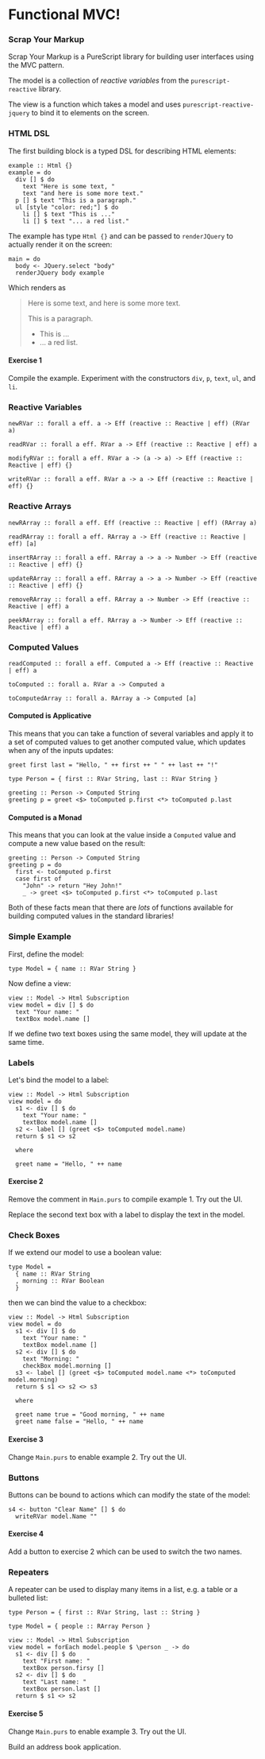 # Functional MVC!

### Scrap Your Markup

Scrap Your Markup is a PureScript library for building user interfaces using the MVC pattern.

The model is a collection of _reactive variables_ from the `purescript-reactive` library.

The view is a function which takes a model and uses `purescript-reactive-jquery` to bind it to elements on the screen.

### HTML DSL

The first building block is a typed DSL for describing HTML elements:

```
example :: Html {}
example = do
  div [] $ do
    text "Here is some text, "
    text "and here is some more text."
  p [] $ text "This is a paragraph."
  ul [style "color: red;"] $ do
    li [] $ text "This is ..."
    li [] $ text "... a red list."
```

The example has type `Html {}` and can be passed to `renderJQuery` to actually render it on the screen:

```
main = do
  body <- JQuery.select "body"
  renderJQuery body example
```

Which renders as

> Here is some text, and here is some more text.
> 
> This is a paragraph.
> 
> - This is ...
> - ... a red list.

#### Exercise 1

Compile the example. Experiment with the constructors `div`, `p`, `text`, `ul`, and `li`.

### Reactive Variables

    newRVar :: forall a eff. a -> Eff (reactive :: Reactive | eff) (RVar a)

    readRVar :: forall a eff. RVar a -> Eff (reactive :: Reactive | eff) a
    
    modifyRVar :: forall a eff. RVar a -> (a -> a) -> Eff (reactive :: Reactive | eff) {}

    writeRVar :: forall a eff. RVar a -> a -> Eff (reactive :: Reactive | eff) {}
    
### Reactive Arrays
    
    newRArray :: forall a eff. Eff (reactive :: Reactive | eff) (RArray a)
    
    readRArray :: forall a eff. RArray a -> Eff (reactive :: Reactive | eff) [a]

    insertRArray :: forall a eff. RArray a -> a -> Number -> Eff (reactive :: Reactive | eff) {}

    updateRArray :: forall a eff. RArray a -> a -> Number -> Eff (reactive :: Reactive | eff) {}

    removeRArray :: forall a eff. RArray a -> Number -> Eff (reactive :: Reactive | eff) a
    
    peekRArray :: forall a eff. RArray a -> Number -> Eff (reactive :: Reactive | eff) a
    
### Computed Values
    
    readComputed :: forall a eff. Computed a -> Eff (reactive :: Reactive | eff) a

    toComputed :: forall a. RVar a -> Computed a

    toComputedArray :: forall a. RArray a -> Computed [a]

#### Computed is Applicative

This means that you can take a function of several variables and apply it to a set of computed values to get another computed value, which updates when any of the inputs updates:

```
greet first last = "Hello, " ++ first ++ " " ++ last ++ "!"

type Person = { first :: RVar String, last :: RVar String }

greeting :: Person -> Computed String
greeting p = greet <$> toComputed p.first <*> toComputed p.last
```

#### Computed is a Monad

This means that you can look at the value inside a `Computed` value and compute a new value based on the result:

```
greeting :: Person -> Computed String
greeting p = do
  first <- toComputed p.first
  case first of
    "John" -> return "Hey John!"
    _ -> greet <$> toComputed p.first <*> toComputed p.last 
```

Both of these facts mean that there are _lots_ of functions available for building computed values in the standard libraries!

### Simple Example

First, define the model:

```
type Model = { name :: RVar String }
```

Now define a view:

```
view :: Model -> Html Subscription
view model = div [] $ do
  text "Your name: "
  textBox model.name []
```

If we define two text boxes using the same model, they will update at the same time.

### Labels

Let's bind the model to a label:

```
view :: Model -> Html Subscription
view model = do
  s1 <- div [] $ do
    text "Your name: "
    textBox model.name []
  s2 <- label [] (greet <$> toComputed model.name)
  return $ s1 <> s2
  
  where
  
  greet name = "Hello, " ++ name
```

#### Exercise 2

Remove the comment in `Main.purs` to compile example 1. Try out the UI.

Replace the second text box with a label to display the text in the model.

### Check Boxes

If we extend our model to use a boolean value:

```
type Model = 
  { name :: RVar String
  , morning :: RVar Boolean
  }
```

then we can bind the value to a checkbox:

```
view :: Model -> Html Subscription
view model = do
  s1 <- div [] $ do
    text "Your name: "
    textBox model.name []
  s2 <- div [] $ do
    text "Morning: "
    checkBox model.morning []
  s3 <- label [] (greet <$> toComputed model.name <*> toComputed model.morning)
  return $ s1 <> s2 <> s3
  
  where
  
  greet name true = "Good morning, " ++ name
  greet name false = "Hello, " ++ name
```

#### Exercise 3

Change `Main.purs` to enable example 2. Try out the UI.

### Buttons

Buttons can be bound to actions which can modify the state of the model:

```
s4 <- button "Clear Name" [] $ do
  writeRVar model.Name ""
```

#### Exercise 4

Add a button to exercise 2 which can be used to switch the two names.

### Repeaters

A repeater can be used to display many items in a list, e.g. a table or a bulleted list:

```
type Person = { first :: RVar String, last :: String }

type Model = { people :: RArray Person }

view :: Model -> Html Subscription
view model = forEach model.people $ \person _ -> do
  s1 <- div [] $ do
    text "First name: "
    textBox person.firsy []
  s2 <- div [] $ do
    text "Last name: "
    textBox person.last []
  return $ s1 <> s2
```

#### Exercise 5

Change `Main.purs` to enable example 3. Try out the UI.

Build an address book application.
